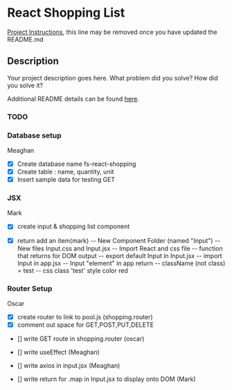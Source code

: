 # React Shopping List

[Project Instructions](./INSTRUCTIONS.md), this line may be removed once you have updated the README.md

## Description

Your project description goes here. What problem did you solve? How did you solve it?

Additional README details can be found [here](https://github.com/PrimeAcademy/readme-template/blob/master/README.md).


### TODO

### Database setup
Meaghan
- [X] Create database name fs-react-shopping 
- [X] Create table : name, quantity, unit 
- [X] Insert sample data for testing GET

### JSX 
Mark
- [X] create input & shopping list component 
- [X] return add an item(mark)
-- New Component Folder (named "Input")
-- New files Input.css and Input.jsx
-- Import React and css file
-- function that returns for DOM output
-- export default Input in Input.jsx
-- import Input in app.jsx
-- Input "element" in app return
-- className (not class) = test 
-- css class 'test' style color red


### Router Setup
Oscar
- [x] create router to link to pool.js (shopping.router)
- [x] comment out space for GET,POST,PUT,DELETE

- [] write GET route in shopping.router (oscar)

- [] write useEffect (Meaghan)
- [] write axios in input.jsx (Meaghan)

- [] write return for .map in Input.jsx to display onto DOM (Mark)




